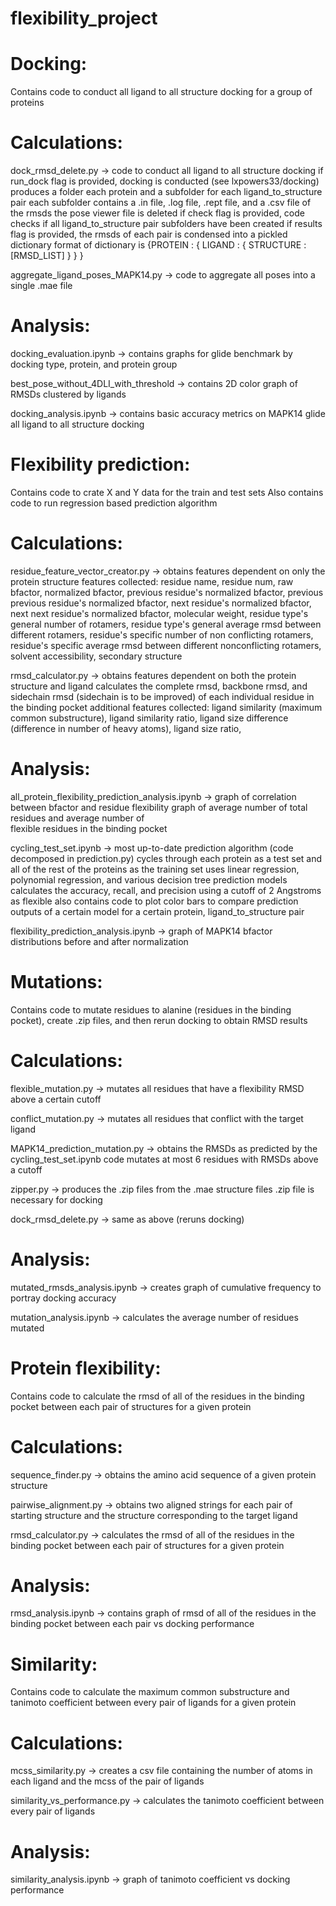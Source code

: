 # flexibility_project

# Docking:
Contains code to conduct all ligand to all structure docking for a group of proteins

  # Calculations:
  dock_rmsd_delete.py -> code to conduct all ligand to all structure docking
                         if run_dock flag is provided, docking is conducted (see lxpowers33/docking)
                          produces a folder each protein and a subfolder for each ligand_to_structure pair
                          each subfolder contains a .in file, .log file, .rept file, and a .csv file of the rmsds
                          the pose viewer file is deleted
                         if check flag is provided, code checks if all ligand_to_structure pair subfolders have been created
                         if results flag is provided, the rmsds of each pair is condensed into a pickled dictionary
                          format of dictionary is {PROTEIN : { LIGAND : { STRUCTURE : [RMSD_LIST] } } }
                          
  aggregate_ligand_poses_MAPK14.py -> code to aggregate all poses into a single .mae file
  
  # Analysis:
  docking_evaluation.ipynb -> contains graphs for glide benchmark by docking type, protein, and protein group
  
  best_pose_without_4DLI_with_threshold -> contains 2D color graph of RMSDs clustered by ligands
  
  docking_analysis.ipynb -> contains basic accuracy metrics on MAPK14 glide all ligand to all structure docking
  
# Flexibility prediction:
Contains code to crate X and Y data for the train and test sets
Also contains code to run regression based prediction algorithm 

  # Calculations:
  residue_feature_vector_creator.py -> obtains features dependent on only the protein structure
                                       features collected: residue name, residue num, raw bfactor, normalized bfactor, 
                                        previous residue's normalized bfactor, previous previous residue's normalized bfactor, 
                                        next residue's normalized bfactor, next next residue's normalized bfactor, molecular 
                                        weight, residue type's general number of rotamers, residue type's general average rmsd 
                                        between different rotamers, residue's specific number of non conflicting rotamers, 
                                        residue's specific average rmsd between different nonconflicting rotamers, solvent 
                                        accessibility, secondary structure
                                        
  rmsd_calculator.py -> obtains features dependent on both the protein structure and ligand
                        calculates the complete rmsd, backbone rmsd, and sidechain rmsd (sidechain is to be improved) of each 
                          individual residue in the binding pocket
                        additional features collected: ligand similarity (maximum common substructure), ligand similarity 
                          ratio, ligand size difference (difference in number of heavy atoms), ligand size ratio, 
                          
  # Analysis:
  all_protein_flexibility_prediction_analysis.ipynb -> graph of correlation between bfactor and residue flexibility
                                                       graph of average number of total residues and average number of      
                                                        flexible residues in the binding pocket
                                                        
  cycling_test_set.ipynb -> most up-to-date prediction algorithm (code decomposed in prediction.py)
                            cycles through each protein as a test set and all of the rest of the proteins as the training set
                            uses linear regression, polynomial regression, and various decision tree prediction models
                            calculates the accuracy, recall, and precision using a cutoff of 2 Angstroms as flexible
                            also contains code to plot color bars to compare prediction outputs of a certain model for a 
                              certain protein, ligand_to_structure pair
                              
  flexibility_prediction_analysis.ipynb -> graph of MAPK14 bfactor distributions before and after normalization
  
# Mutations:
Contains code to mutate residues to alanine (residues in the binding pocket), create .zip files, and then rerun docking to 
obtain RMSD results

  # Calculations:
  flexible_mutation.py -> mutates all residues that have a flexibility RMSD above a certain cutoff
  
  conflict_mutation.py -> mutates all residues that conflict with the target ligand
  
  MAPK14_prediction_mutation.py -> obtains the RMSDs as predicted by the cycling_test_set.ipynb code
                                   mutates at most 6 residues with RMSDs above a cutoff
                                   
  zipper.py -> produces the .zip files from the .mae structure files
               .zip file is necessary for docking
               
  dock_rmsd_delete.py -> same as above (reruns docking)
  
  # Analysis:
  mutated_rmsds_analysis.ipynb -> creates graph of cumulative frequency to portray docking accuracy
  
  mutation_analysis.ipynb -> calculates the average number of residues mutated
  
# Protein flexibility:
Contains code to calculate the rmsd of all of the residues in the binding pocket between each pair of structures for a given 
protein

  # Calculations:
  sequence_finder.py -> obtains the amino acid sequence of a given protein structure
  
  pairwise_alignment.py	-> obtains two aligned strings for each pair of starting structure and the structure corresponding to 
                            the target ligand
                            
  rmsd_calculator.py -> calculates the rmsd of all of the residues in the binding pocket between each pair of structures for a 
                          given protein
                          
  # Analysis:
  rmsd_analysis.ipynb -> contains graph of rmsd of all of the residues in the binding pocket between each pair vs docking 
                          performance
                          
# Similarity:
Contains code to calculate the maximum common substructure and tanimoto coefficient between every pair of ligands for a given 
protein

  # Calculations:
  mcss_similarity.py -> creates a csv file containing the number of atoms in each ligand and the mcss of the pair of ligands
  
  similarity_vs_performance.py -> calculates the tanimoto coefficient between every pair of ligands
  
  # Analysis:
  similarity_analysis.ipynb -> graph of tanimoto coefficient vs docking performance
